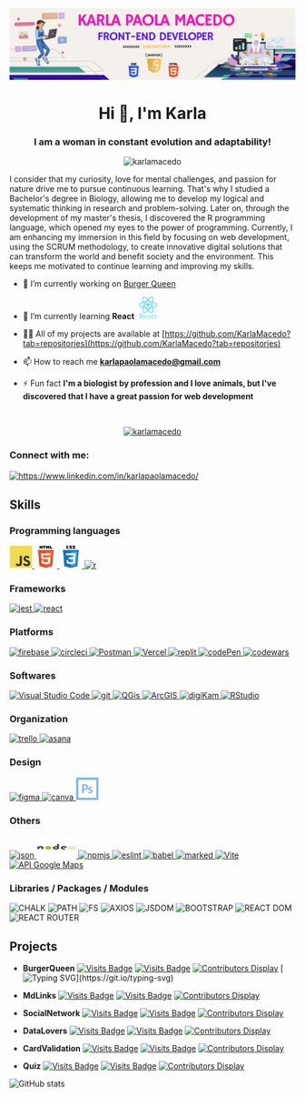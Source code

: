 ![fondo](./fondos.png)

<h1 align="center">Hi 👋, I'm Karla</h1>
<h3 align="center">I am a woman in constant evolution and adaptability!</h3>
<p align="center"> <img src="https://komarev.com/ghpvc/?username=karlamacedo&label=Profile%20views&color=0e75b6&style=flat" alt="karlamacedo" /> </p>

I consider that my curiosity, love for mental challenges, and passion for nature drive me to pursue continuous learning.
That's why I studied a Bachelor's degree in Biology, allowing me to develop my logical and systematic thinking in research
and problem-solving. Later on, through the development of my master's thesis, I discovered the R programming language, which
opened my eyes to the power of programming. Currently, I am enhancing my immersion in this field by focusing on web development,
using the SCRUM methodology, to create innovative digital solutions that can transform the world and benefit society and the
environment. This keeps me motivated to continue learning and improving my skills.

- 🔭 I’m currently working on [Burger Queen](https://github.com/KarlaMacedo/DEV007-burger-queen-api-client) 

- 🌱 I’m currently learning **React** <a href="https://reactjs.org/" target="_blank" rel="noreferrer"> <img src="https://raw.githubusercontent.com/devicons/devicon/master/icons/react/react-original-wordmark.svg" alt="react" width="40" height="40"/> </a>

- 👨‍💻 All of my projects are available at [https://github.com/KarlaMacedo?tab=repositories](https://github.com/KarlaMacedo?tab=repositories)

- 📫 How to reach me **karlapaolamacedo@gmail.com**

- ⚡ Fun fact **I'm a biologist by profession and I love animals, but I've discovered that I have a great passion for web development**
  
<br>
<p align="center"> <a href="https://github.com/ryo-ma/github-profile-trophy"><img src="https://github-profile-trophy.vercel.app/?username=karlamacedo&title=PullRequest,Issues,Reviews,Commits,Repositories,Followers" alt="karlamacedo" /></a> </p>

<h3 align="left">Connect with me:</h3>
<p align="left">
<a href="https://linkedin.com/in/https://www.linkedin.com/in/karlapaolamacedo/" target="blank"><img align="center" src="https://raw.githubusercontent.com/rahuldkjain/github-profile-readme-generator/master/src/images/icons/Social/linked-in-alt.svg" alt="https://www.linkedin.com/in/karlapaolamacedo/" height="30" width="40" /></a>
</p>

## Skills

### Programming languages

<a href="https://developer.mozilla.org/en-US/docs/Web/JavaScript" target="_blank" rel="noreferrer"> <img src="https://raw.githubusercontent.com/devicons/devicon/master/icons/javascript/javascript-original.svg" alt="javascript" width="40" height="40"/> </a> <a href="https://www.w3.org/html/" target="_blank" rel="noreferrer"> <img src="https://raw.githubusercontent.com/devicons/devicon/master/icons/html5/html5-original-wordmark.svg" alt="html5" width="40" height="40"/> </a> <a href="https://www.w3schools.com/css/" target="_blank" rel="noreferrer"> <img src="https://raw.githubusercontent.com/devicons/devicon/master/icons/css3/css3-original-wordmark.svg" alt="css3" width="40" height="40"/> </a> <a href="https://www.r-project.org/" target="_blank" rel="noreferrer"> <img src="https://www.vectorlogo.zone/logos/r-project/r-project-official.svg" alt="r" width="40" height="40"/> </a>

### Frameworks

<a href="https://jestjs.io" target="_blank" rel="noreferrer"> <img src="https://www.vectorlogo.zone/logos/jestjsio/jestjsio-icon.svg" alt="jest" width="40" height="40"/> </a> <a href="https://react.dev/" target="_blank" rel="noreferrer"> <img src="https://www.vectorlogo.zone/logos/reactjs/reactjs-ar21.svg" alt="react" width="75" height="40"/> </a>

### Platforms

<a href="https://firebase.google.com/" target="_blank" rel="noreferrer"> <img src="https://www.vectorlogo.zone/logos/firebase/firebase-icon.svg" alt="firebase" width="40" height="40"/> </a> <a href="https://circleci.com/" target="_blank" rel="noreferrer"> <img src="https://www.vectorlogo.zone/logos/circleci/circleci-ar21.svg" alt="circleci" width="70" height="40"/> </a> <a href="https://www.postman.com/" target="_blank" rel="noreferrer"> <img src="https://miro.medium.com/v2/resize:fit:1400/0*Ij4wyJ4yMq_0Vm_U.png" alt="Postman" width="80" height="40"/> </a> <a href="https://vercel.com/" target="_blank" rel="noreferrer"> <img src="https://software.com.co/images/product/23922/1444532022091463221315999a7.png" alt="Vercel" width="70" height="40"/> </a> <a href="https://replit.com/" target="_blank" rel="noreferrer"> <img src="https://blog.replit.com/images/logo.png" alt="replit" width="75" height="40"/> </a> <a href="https://codepen.io/" target="_blank" rel="noreferrer"> <img src="https://spiralking.com/wp-content/uploads/2019/04/code4.png" alt="codePen" width="55" height="40"/> </a> <a href="https://www.codewars.com/" target="_blank" rel="noreferrer"> <img src="https://ih1.redbubble.net/image.3693218494.0207/pp,840x830-pad,1000x1000,f8f8f8.jpg" alt="codewars" width="40" height="45"/> </a>

### Softwares

<a href="https://code.visualstudio.com/" target="_blank" rel="noreferrer"> <img src="https://upload.wikimedia.org/wikipedia/commons/thumb/9/9a/Visual_Studio_Code_1.35_icon.svg/2048px-Visual_Studio_Code_1.35_icon.svg.png" alt="Visual Studio Code" width="40" height="40"/> </a> <a href="https://git-scm.com/" target="_blank" rel="noreferrer"> <img src="https://www.vectorlogo.zone/logos/git-scm/git-scm-icon.svg" alt="git" width="40" height="40"/> </a> <a href="https://qgis.org/" target="_blank" rel="noreferrer"> <img src="https://www.vectorlogo.zone/logos/qgis/qgis-official.svg" alt="QGis" width="45" height="45"/> </a> <a href="https://www.arcgis.com/" target="_blank" rel="noreferrer"> <img src="https://upload.wikimedia.org/wikipedia/commons/thumb/d/df/ArcGIS_logo.png/640px-ArcGIS_logo.png" alt="ArcGIS" width="40" height="40"/> </a> <a href="https://digikam.org/" target="_blank" rel="noreferrer"> <img src="https://upload.wikimedia.org/wikipedia/commons/thumb/3/3c/Digikam_Oxygen.svg/1200px-Digikam_Oxygen.svg.png" alt="digiKam" width="40" height="40"/> </a> <a href="https://www.r-studio.com/" target="_blank" rel="noreferrer"> <img src="https://www.rstudio.com/wp-content/uploads/2018/10/RStudio-Logo-Flat.png" alt="RStudio" width="85" height="40"/> </a>

### Organization

<a href="https://trello.com/" target="_blank" rel="noreferrer"> <img src="https://www.vectorlogo.zone/logos/trello/trello-ar21.svg" alt="trello" width="70" height="40"/> </a> <a href="https://asana.com/" target="_blank" rel="noreferrer"> <img src="https://www.vectorlogo.zone/logos/asana/asana-ar21.svg" alt="asana" width="70" height="40"/> </a>

### Design

<a href="https://www.figma.com/" target="_blank" rel="noreferrer"> <img src="https://www.vectorlogo.zone/logos/figma/figma-icon.svg" alt="figma" width="40" height="40"/> </a> <a href="https://www.canva.com/" target="_blank" rel="noreferrer"> <img src="https://www.vectorlogo.zone/logos/canva/canva-ar21.svg" alt="canva" width="40" height="40"/> </a> <a href="https://www.photoshop.com/en" target="_blank" rel="noreferrer"> <img src="https://raw.githubusercontent.com/devicons/devicon/master/icons/photoshop/photoshop-line.svg" alt="photoshop" width="40" height="40"/> </a>

### Others

<a href="https://www.json.org/" target="_blank" rel="noreferrer"> <img src="https://www.vectorlogo.zone/logos/json/json-ar21.svg" alt="json" width="70" height="40"/> </a> <a href="https://nodejs.org" target="_blank" rel="noreferrer"> <img src="https://raw.githubusercontent.com/devicons/devicon/master/icons/nodejs/nodejs-original-wordmark.svg" alt="nodejs" width="70" height="40"/> </a> <a href="https://www.npmjs.com/" target="_blank" rel="noreferrer"> <img src="https://www.vectorlogo.zone/logos/npmjs/npmjs-ar21.svg" alt="npmjs" width="50" height="40"/> </a> <a href="https://eslint.org/" target="_blank" rel="noreferrer"> <img src="https://www.vectorlogo.zone/logos/eslint/eslint-ar21.svg" alt="eslint" width="70" height="40"/> </a> <a href="https://babeljs.io/" target="_blank" rel="noreferrer"> <img src="https://www.vectorlogo.zone/logos/babeljs/babeljs-icon.svg" alt="babel" width="40" height="40"/> </a> <a href="https://marked.js.org/" target="_blank" rel="noreferrer"> <img src="https://avatars.githubusercontent.com/u/19886934?s=280&v=4" alt="marked" width="40" height="40"/> </a> <a href="https://vitejs.dev/" target="_blank" rel="noreferrer"> <img src="https://es.vitejs.dev/logo.svg" alt="Vite" width="40" height="40"/> </a> <a href="https://developers.google.com/maps/" target="_blank" rel="noreferrer"> <img src="https://developers.google.com/static/maps/images/google-maps-platform-1200x675.png?hl=es-419" alt="API Google Maps" width="90" height="50"/> </a>

### Libraries / Packages / Modules

![CHALK](https://img.shields.io/badge/chalk-%231572B6.svg?style=for-the-badge&logo=java&logoColor=white)
![PATH](https://img.shields.io/badge/path-%23777BB4.svg?style=for-the-badge&logo=java&logoColor=white)
![FS](https://img.shields.io/badge/fs-%231572B6.svg?style=for-the-badge&logo=java&logoColor=white)
![AXIOS](https://img.shields.io/badge/axios-%23777BB4.svg?style=for-the-badge&logo=java&logoColor=white)
![JSDOM](https://img.shields.io/badge/jsdom-%231572B6.svg?style=for-the-badge&logo=java&logoColor=white)
![BOOTSTRAP](https://img.shields.io/badge/bootstrap-%23777BB4.svg?style=for-the-badge&logo=java&logoColor=white)
![REACT DOM](https://img.shields.io/badge/react.dom-%231572B6.svg?style=for-the-badge&logo=java&logoColor=white)
![REACT ROUTER](https://img.shields.io/badge/react.router-%23777BB4.svg?style=for-the-badge&logo=java&logoColor=white)


## Projects
- **BurgerQueen** [![Visits Badge](https://badges.pufler.dev/created/KarlaMacedo/DEV007-burger-queen-api-client)](https://badges.pufler.dev) [![Visits Badge](https://badges.pufler.dev/updated/KarlaMacedo/DEV007-burger-queen-api-client)](https://badges.pufler.dev) [![Contributors Display](https://badges.pufler.dev/contributors/KarlaMacedo/DEV007-burger-queen-api-client?size=30&padding=5&perRow=10&bots=true)](https://badges.pufler.dev)  [![Typing SVG](https://readme-typing-svg.demolab.com/?lines=Under+development+...)](https://git.io/typing-svg)
  
- **MdLinks** [![Visits Badge](https://badges.pufler.dev/created/KarlaMacedo/DEV007-md-links)](https://badges.pufler.dev) [![Visits Badge](https://badges.pufler.dev/updated/KarlaMacedo/DEV007-md-links)](https://badges.pufler.dev) [![Contributors Display](https://badges.pufler.dev/contributors/KarlaMacedo/DEV007-md-links?size=30&padding=5&perRow=10&bots=true)](https://badges.pufler.dev)
  
- **SocialNetwork** [![Visits Badge](https://badges.pufler.dev/created/KarlaMacedo/DEV007-social-network)](https://badges.pufler.dev) [![Visits Badge](https://badges.pufler.dev/updated/KarlaMacedo/DEV007-social-network)](https://badges.pufler.dev) [![Contributors Display](https://badges.pufler.dev/contributors/KarlaMacedo/DEV007-social-network?size=30&padding=5&perRow=10&bots=true)](https://badges.pufler.dev)
  
- **DataLovers** [![Visits Badge](https://badges.pufler.dev/created/KarlaMacedo/DEV007-data-lovers)](https://badges.pufler.dev) [![Visits Badge](https://badges.pufler.dev/updated/KarlaMacedo/DEV007-data-lovers)](https://badges.pufler.dev) [![Contributors Display](https://badges.pufler.dev/contributors/KarlaMacedo/DEV007-data-lovers?size=30&padding=5&perRow=10&bots=true)](https://badges.pufler.dev)
  
- **CardValidation** [![Visits Badge](https://badges.pufler.dev/created/KarlaMacedo/DEV007-card-validation)](https://badges.pufler.dev) [![Visits Badge](https://badges.pufler.dev/updated/KarlaMacedo/DEV007-card-validation)](https://badges.pufler.dev) [![Contributors Display](https://badges.pufler.dev/contributors/KarlaMacedo/DEV007-card-validation?size=30&padding=5&perRow=10&bots=true)](https://badges.pufler.dev)
  
- **Quiz** [![Visits Badge](https://badges.pufler.dev/created/KarlaMacedo/Quiz)](https://badges.pufler.dev) [![Visits Badge](https://badges.pufler.dev/updated/KarlaMacedo/Quiz)](https://badges.pufler.dev) [![Contributors Display](https://badges.pufler.dev/contributors/KarlaMacedo/Quiz?size=30&padding=5&perRow=10&bots=true)](https://badges.pufler.dev)


![GitHub stats](https://github-readme-stats.vercel.app/api?username=KarlaMacedo\&rank_icon=github\&show_icons=true\&include_all_commits=true) 


